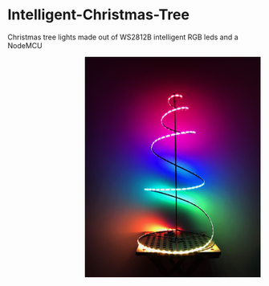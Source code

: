 # Intelligent-Christmas-Tree
Christmas tree lights made out of WS2812B intelligent RGB leds and a NodeMCU

<img src="ledtree.jpg" width="350" align="right"> 
